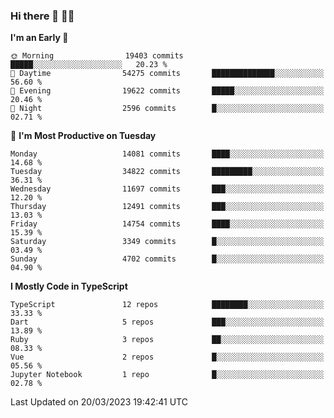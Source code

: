 ### Hi there 👋 🧑‍💻



<!--START_SECTION:waka-->
**I'm an Early 🐤** 

```text
🌞 Morning                19403 commits       █████░░░░░░░░░░░░░░░░░░░░   20.23 % 
🌆 Daytime                54275 commits       ██████████████░░░░░░░░░░░   56.60 % 
🌃 Evening                19622 commits       █████░░░░░░░░░░░░░░░░░░░░   20.46 % 
🌙 Night                  2596 commits        █░░░░░░░░░░░░░░░░░░░░░░░░   02.71 % 
```
📅 **I'm Most Productive on Tuesday** 

```text
Monday                   14081 commits       ████░░░░░░░░░░░░░░░░░░░░░   14.68 % 
Tuesday                  34822 commits       █████████░░░░░░░░░░░░░░░░   36.31 % 
Wednesday                11697 commits       ███░░░░░░░░░░░░░░░░░░░░░░   12.20 % 
Thursday                 12491 commits       ███░░░░░░░░░░░░░░░░░░░░░░   13.03 % 
Friday                   14754 commits       ████░░░░░░░░░░░░░░░░░░░░░   15.39 % 
Saturday                 3349 commits        █░░░░░░░░░░░░░░░░░░░░░░░░   03.49 % 
Sunday                   4702 commits        █░░░░░░░░░░░░░░░░░░░░░░░░   04.90 % 
```


**I Mostly Code in TypeScript** 

```text
TypeScript               12 repos            ████████░░░░░░░░░░░░░░░░░   33.33 % 
Dart                     5 repos             ███░░░░░░░░░░░░░░░░░░░░░░   13.89 % 
Ruby                     3 repos             ██░░░░░░░░░░░░░░░░░░░░░░░   08.33 % 
Vue                      2 repos             █░░░░░░░░░░░░░░░░░░░░░░░░   05.56 % 
Jupyter Notebook         1 repo              █░░░░░░░░░░░░░░░░░░░░░░░░   02.78 % 
```




 Last Updated on 20/03/2023 19:42:41 UTC
<!--END_SECTION:waka-->


